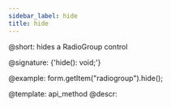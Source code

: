 ```yaml
---
sidebar_label: hide
title: hide
---          
```


@short: hides a RadioGroup control

@signature: {'hide(): void;'}

@example:
form.getItem("radiogroup").hide(); 


@template: api_method
@descr:


